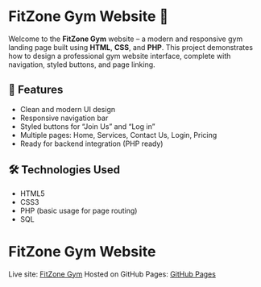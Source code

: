# FitZone Gym Website 💪

Welcome to the **FitZone Gym** website – a modern and responsive gym landing page built using **HTML**, **CSS**, and **PHP**. This project demonstrates how to design a professional gym website interface, complete with navigation, styled buttons, and page linking.

## 🚀 Features
- Clean and modern UI design
- Responsive navigation bar
- Styled buttons for “Join Us” and “Log in”
- Multiple pages: Home, Services, Contact Us, Login, Pricing
- Ready for backend integration (PHP ready)

## 🛠️ Technologies Used

- HTML5
- CSS3
- PHP (basic usage for page routing)
- SQL
# FitZone Gym Website
Live site: [FitZone Gym](https://fitzone-gym-fitness.free.nf/)
Hosted on GitHub Pages: [GitHub Pages](https://your-username.github.io/fitzone-gym/)
